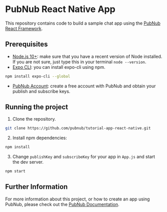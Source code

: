 # PubNub React Native App
This repository contains code to build a sample chat app using the [PubNub React Framework](https://www.pubnub.com/docs/chat/react/setup).
## Prerequisites
- [Node.js 10+](https://nodejs.org/en/): make sure that you have a recent version of Node installed. If you are not sure, just type this in your terminal `node --version`.
- [Expo CLI](https://expo.io/): you can install expo-cli using npm.
```bash
npm install expo-cli --global
```
- [PubNub Account](https://dashboard.pubnub.com/): create a free account with PubNub and obtain your publish and subscribe keys.
## Running the project
1. Clone the repository.
```bash
git clone https://github.com/pubnub/tutorial-app-react-native.git
```
2. Install npm dependencies:
```bash
npm install
```
3. Change `publishKey` and `subscribeKey` for your app in `App.js` and start the dev server.
```bash
npm start
```
## Further Information
For more information about this project, or how to create an app using PubNub, please check out the [PubNub Documentation](https://www.pubnub.com/docs).
